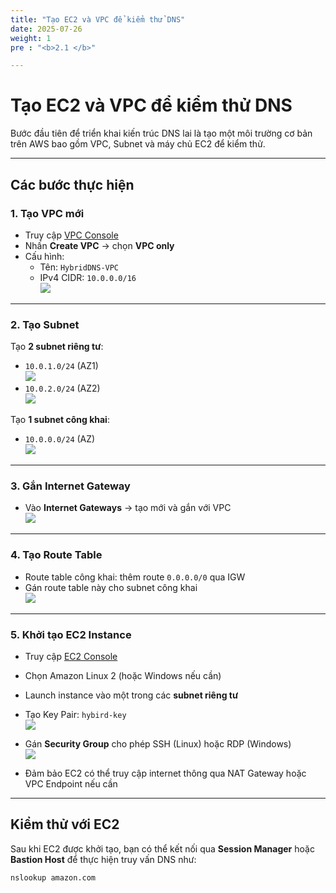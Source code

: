 ```yaml
---
title: "Tạo EC2 và VPC để kiểm thử DNS"
date: 2025-07-26
weight: 1
pre : "<b>2.1 </b>"

---
```


# Tạo EC2 và VPC để kiểm thử DNS

Bước đầu tiên để triển khai kiến trúc DNS lai là tạo một môi trường cơ bản trên AWS bao gồm VPC, Subnet và máy chủ EC2 để kiểm thử.

---

## Các bước thực hiện

### 1. Tạo VPC mới

- Truy cập [VPC Console](https://console.aws.amazon.com/vpc)
- Nhấn **Create VPC** → chọn **VPC only**
- Cấu hình:
  - Tên: `HybridDNS-VPC`
  - IPv4 CIDR: `10.0.0.0/16`  
    ![](/images/prerequisite/vpc.png)

---

### 2. Tạo Subnet

Tạo **2 subnet riêng tư**:

- `10.0.1.0/24` (AZ1)  
  ![](/images/prerequisite/Subnetprivate1.png)
- `10.0.2.0/24` (AZ2)  
  ![](/images/prerequisite/subnetprivate2.png)

Tạo **1 subnet công khai**:

- `10.0.0.0/24` (AZ)  
  ![](/images/prerequisite/subnetpb.png)

---

### 3. Gắn Internet Gateway

- Vào **Internet Gateways** → tạo mới và gắn với VPC  
  ![](/images/prerequisite/IGW.png)

---

### 4. Tạo Route Table

- Route table công khai: thêm route `0.0.0.0/0` qua IGW
- Gán route table này cho subnet công khai  
  ![](/images/prerequisite/Routetable.png)

---

### 5. Khởi tạo EC2 Instance

- Truy cập [EC2 Console](https://console.aws.amazon.com/ec2)
- Chọn Amazon Linux 2 (hoặc Windows nếu cần)
- Launch instance vào một trong các **subnet riêng tư**
- Tạo Key Pair: `hybird-key`  
  ![](/images/prerequisite/key.png)
- Gán **Security Group** cho phép SSH (Linux) hoặc RDP (Windows)  
  ![](/images/prerequisite/security.png)

- Đảm bảo EC2 có thể truy cập internet thông qua NAT Gateway hoặc VPC Endpoint nếu cần

---

## Kiểm thử với EC2

Sau khi EC2 được khởi tạo, bạn có thể kết nối qua **Session Manager** hoặc **Bastion Host** để thực hiện truy vấn DNS như:

```bash
nslookup amazon.com
